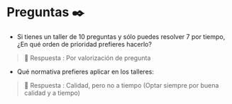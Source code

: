 # Preguntas ✒️

- Si tienes un taller de 10 preguntas y sólo puedes resolver 7 por tiempo, ¿En qué orden de prioridad prefieres hacerlo?
> 📌 Respuesta : Por valorización de pregunta

- Qué normativa prefieres aplicar en los talleres:
> 📌 Respuesta : Calidad, pero no a tiempo (Optar siempre por buena calidad y a tiempo)